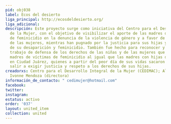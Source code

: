 ```yaml
---
pid: obj038
label: Ecos del desierto
liga_principal: http://ecosdeldesierto.org/
liga_adicional: 
descripción: Este proyecto surge como iniciativa del Centro para el Desarrollo Integral
  de la Mujer, con el objetivo de visibilizar el aporte de las madres de víctimas
  de feminicidio en la denuncia de la violencia de género y a favor de los derechos
  de las mujeres, mientras han pugnado por la justicia para sus hijas y el esclarecimiento
  de su desaparición y feminicidio. También fue hecho para reconocer y agradecer el
  trabajo de defensa de los derechos de las niñas y de las mujeres que realizan las
  madres de víctimas de feminicidio al igual que las madres con hijas desaparecidas
  en Ciudad Juárez, quienes a partir del peor día de sus vidas sacaron fuerza para
  salir a exigir justicia y respeto a los derechos de sus hijas.
creadorxs: Centro para el Desarrollo Integral de la Mujer (CEDIMAC); Alejandra Aragon,
  Ivonne Mendoza (directora)
información_de_contacto: " cedimujer@hotmail.com"
facebook: 
twitter: 
instagram: 
estatus: activo
order: '037'
layout: united_item
collection: united
---
```

